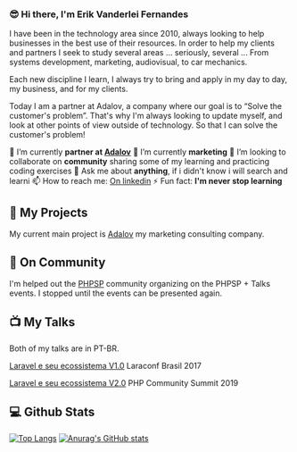 ### 😎 Hi there, I'm Erik Vanderlei Fernandes

I have been in the technology area since 2010, always looking to help businesses in the best use of their resources. In order to help my clients and partners I seek to study several areas ... seriously, several ... From systems development, marketing, audiovisual, to car mechanics.

Each new discipline I learn, I always try to bring and apply in my day to day, my business, and for my clients.

Today I am a partner at Adalov, a company where our goal is to “Solve the customer's problem”. That's why I'm always looking to update myself, and look at other points of view outside of technology. So that I can solve the customer's problem!

🔭 I’m currently **partner at [Adalov](https://adalov.com)**
🌱 I’m currently **marketing**
👯 I’m looking to collaborate on **community** sharing some of my learning and practicing coding exercises
💬 Ask me about **anything**, if i didn't know i will search and learni
📫 How to reach me: [On linkedin](https://www.linkedin.com/in/erik-vanderlei-fernandes-a88790b3/)
⚡ Fun fact: **I'm never stop learning**

## 🏢 My Projects

My current main project is [Adalov](https://adalov.com) my marketing consulting company.

## 💂 On Community

I'm helped out the [PHPSP](https://phpsp.org.br/) community organizing on the PHPSP + Talks events. I stopped until the events can be presented again.

## 📺 My Talks

Both of my talks are in PT-BR.

[Laravel e seu ecossistema V1.0](https://www.youtube.com/watch?v=5bvwsA1lVmo) Laraconf Brasil 2017

[Laravel e seu ecossistema V2.0](https://www.youtube.com/watch?v=ZV5IcfT15GI) PHP Community Summit 2019

## 💻 Github Stats

[![Top Langs](https://github-readme-stats.vercel.app/api/top-langs/?username=erikprogramador)](https://github.com/erikprogramador/github-readme-stats)
[![Anurag's GitHub stats](https://github-readme-stats.vercel.app/api?username=erikprogramador)](https://github.com/erikprogramador/github-readme-stats)
